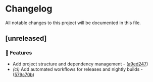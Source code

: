 # Changelog

All notable changes to this project will be documented in this file.

## [unreleased]

### 🚀 Features

- Add project structure and dependency management - ([a9ed247](https://git.0xmax42.io/maxp/ait/commit/a9ed247cb486cfc22779da9d6ab2db15f25dc1e6))
- *(ci)* Add automated workflows for releases and nightly builds - ([579c70b](https://git.0xmax42.io/maxp/ait/commit/579c70b784d551426e841253a6d1de4cc53d65bd))


